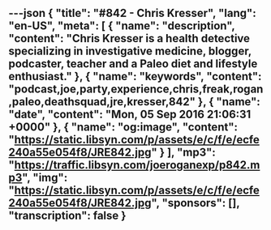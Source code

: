 ---json
{
  "title": "#842 - Chris Kresser",
  "lang": "en-US",
  "meta": [
    {
      "name": "description",
      "content": "Chris Kresser is a health detective specializing in investigative medicine, blogger, podcaster, teacher and a Paleo diet and lifestyle enthusiast."
    },
    {
      "name": "keywords",
      "content": "podcast,joe,party,experience,chris,freak,rogan,paleo,deathsquad,jre,kresser,842"
    },
    {
      "name": "date",
      "content": "Mon, 05 Sep 2016 21:06:31 +0000"
    },
    {
      "name": "og:image",
      "content": "https://static.libsyn.com/p/assets/e/c/f/e/ecfe240a55e054f8/JRE842.jpg"
    }
  ],
  "mp3": "https://traffic.libsyn.com/joeroganexp/p842.mp3",
  "img": "https://static.libsyn.com/p/assets/e/c/f/e/ecfe240a55e054f8/JRE842.jpg",
  "sponsors": [],
  "transcription": false
}
---
<episode-header />

<timemark seconds="0" />

<transcribe-call-to-action />

<episode-footer />